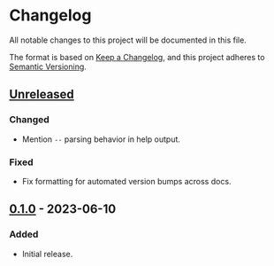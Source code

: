 # Changelog

All notable changes to this project will be documented in this file.

The format is based on [Keep a Changelog][1], and this project adheres to
[Semantic Versioning][2].

[1]: https://keepachangelog.com/en/1.1.0/
[2]: https://semver.org/spec/v2.0.0.html

<!-- next-header -->

## [Unreleased] <!-- release-date -->

### Changed

- Mention `--` parsing behavior in help output.

### Fixed

- Fix formatting for automated version bumps across docs.

## [0.1.0] - 2023-06-10

### Added

- Initial release.

<!-- next-url -->

[Unreleased]: https://github.com/EarthmanMuons/spellout/compare/v0.1.0...HEAD
[0.1.0]: https://github.com/EarthmanMuons/spellout/commits/v0.1.0
